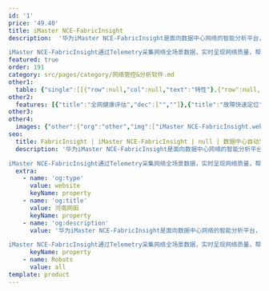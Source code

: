 ```yaml
---
id: '1'
price: '49.40'
title: iMaster NCE-FabricInsight
description:  '华为iMaster NCE-FabricInsight是面向数据中心网络的智能分析平台，基于大数据分析技术，为用户提供无处不在的网络应用分析与可视化呈现，打通应用和网络的边界。

iMaster NCE-FabricInsight通过Telemetry采集网络全场景数据，实时呈现网络质量，帮助客户实现快速识别故障，并在业务产生影响前主动识别风险。'
featured: true
order: 191
category: src/pages/category/网络管控&分析软件.md
other1: 
  table: {"single":[[{"row":null,"col":null,"text":"特性"},{"row":null,"col":null,"text":"描述"}],[{"row":null,"col":null,"text":"系统监控"},{"row":null,"col":null,"text":"支持系统监控、License管理、多厂商资源管理等"}],[{"row":null,"col":null,"text":"Telemetry可视"},{"row":null,"col":null,"text":"支持设备/单板/芯片/接口/队列/光链路/RoCE等KPI秒级监控与异常分析"}],[{"row":null,"col":null,"text":"网络变更分析"},{"row":null,"col":null,"text":"支持设备配置/ND/ARP/RIB表项等维度对比分析网络变更差异"}],[{"row":null,"col":null,"text":"异常日志分析"},{"row":null,"col":null,"text":"支持整网日志事件可视，智能识别日志突变及偶发性异常"}],[{"row":null,"col":null,"text":"IP 360管理"},{"row":null,"col":null,"text":"支持整网VM、交换机IP分布统计、历史接入关系、快照对比等分析"}]]}
other2:
  features: [{"title":"全网健康评估","dec":["",""]},{"title":"故障快速定位","dec":["",""]},{"title":"业务全面保障","dec":["",""]}]
other3: 
other4:
  images: {"other":{"org":"other","img":["iMaster NCE-FabricInsight.webp"]}}
seo:
  title: FabricInsight | iMaster NCE-FabricInsight | null | 数据中心自动驾驶网络管理控制系统 | 网络管控&分析软件 | 企业网络
  description: '华为iMaster NCE-FabricInsight是面向数据中心网络的智能分析平台，基于大数据分析技术，为用户提供无处不在的网络应用分析与可视化呈现，打通应用和网络的边界。

iMaster NCE-FabricInsight通过Telemetry采集网络全场景数据，实时呈现网络质量，帮助客户实现快速识别故障，并在业务产生影响前主动识别风险。'
  extra:
    - name: 'og:type'
      value: website
      keyName: property
    - name: 'og:title'
      value: 河南网田
      keyName: property
    - name: 'og:description'
      value: '华为iMaster NCE-FabricInsight是面向数据中心网络的智能分析平台，基于大数据分析技术，为用户提供无处不在的网络应用分析与可视化呈现，打通应用和网络的边界。

iMaster NCE-FabricInsight通过Telemetry采集网络全场景数据，实时呈现网络质量，帮助客户实现快速识别故障，并在业务产生影响前主动识别风险。'
      keyName: property
    - name: Robots
      value: all
template: product
---
```

